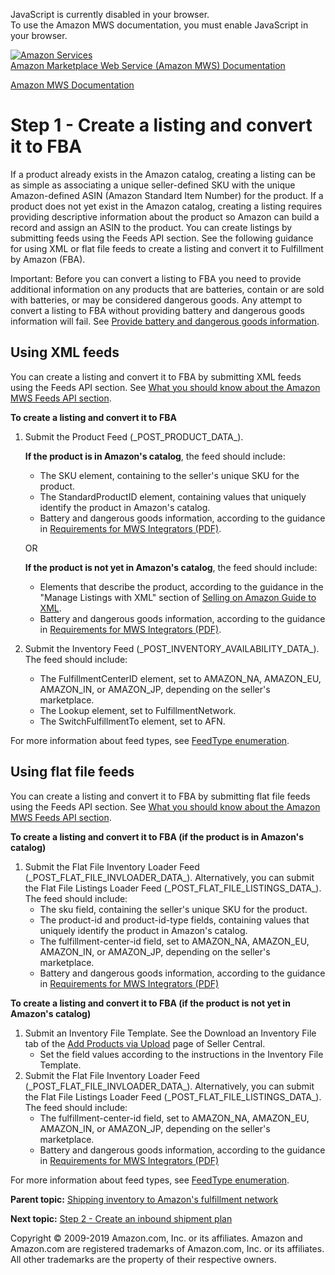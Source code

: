 <div id="MWSDX_noscript">

JavaScript is currently disabled in your browser.  
To use the Amazon MWS documentation, you must enable JavaScript in your
browser.

</div>

<div id="MWSDX_divtop">

[![Amazon
Services](https://images-na.ssl-images-amazon.com/images/G/08/mwsportal/fr_FR/amazonservices.gif
"Amazon Services")](http://services.amazon.fr)  
<span id="MWSDX_titlebar">[Amazon Marketplace Web Service (Amazon MWS)
Documentation](https://developer.amazonservices.fr/gp/mws/docs.html)</span>

</div>

<div id="MWSDX_divbottom">

<div id="MWSDX_divleft">

<div id="MWSDX_toc">

</div>

</div>

<div id="MWSDX_divright">

<div id="MWSDX_content">

<span id="MWSDX_breadcrumbs">[Amazon MWS
Documentation](https://developer.amazonservices.fr/gp/mws/docs.html)</span>

# Step 1 - Create a listing and convert it to FBA

<div class="body conbody">

<div class="section">

<span class="ph">If a product already exists in the Amazon catalog,
creating a listing can be as simple as associating a unique
seller-defined SKU with the unique Amazon-defined ASIN (Amazon Standard
Item Number) for the product. If a product does not yet exist in the
Amazon catalog, creating a listing requires providing descriptive
information about the product so Amazon can build a record and assign an
ASIN to the product. You can create listings by submitting feeds using
the <span class="ph">Feeds API section</span>.</span> See the following
guidance for using XML or flat file feeds to create a listing and
convert it to <span class="ph">Fulfillment by Amazon (FBA)</span>.

<div class="note important">

<span class="importanttitle">Important:</span> Before you can convert a
listing to <span class="ph">FBA</span> you need to provide additional
information on any products that are batteries, contain or are sold with
batteries, or may be considered dangerous goods. Any attempt to convert
a listing to <span class="ph">FBA</span> without providing battery and
dangerous goods information will fail. See [Provide battery and
dangerous goods
information](FBAGuide_ProvideBatteryAndDgInfo.html#FBAGuide_ProvideBatteryAndDgInfo).

</div>

</div>

<div class="section">

## Using XML feeds

You can create a listing and convert it to <span class="ph">FBA</span>
by submitting XML feeds using the <span class="ph">Feeds API
section</span>. See [What you should know about the Amazon MWS Feeds API
section](../feeds/Feeds_Overview.html).

**To create a listing and convert it to <span class="ph">FBA</span>**

1.  Submit the Product Feed (\_POST\_PRODUCT\_DATA\_).
    
    **If the product is in Amazon's catalog**, the feed should include:
    
      - The <span class="keyword parmname">SKU</span> element,
        containing to the seller's unique SKU for the product.
      - The <span class="keyword parmname">StandardProductID</span>
        element, containing values that uniquely identify the product in
        Amazon's catalog.
      - Battery and dangerous goods information, according to the
        guidance in [Requirements for MWS Integrators
        (PDF)](https://images-na.ssl-images-amazon.com/images/G/01/rainier/help/xsd/release_4_1/MWSDangerousGoodsAttributesConditionalRequirementsOct182017.pdf).
    
    OR
    
    **If the product is not yet in Amazon's catalog**, the feed should
    include:
    
      - Elements that describe the product, according to the guidance in
        the "Manage Listings with XML" section of [Selling on Amazon
        Guide to
        XML](https://images-na.ssl-images-amazon.com/images/G/01/rainier/help/XML_Documentation_Intl._V324496426_.pdf).
      - Battery and dangerous goods information, according to the
        guidance in [Requirements for MWS Integrators
        (PDF)](https://images-na.ssl-images-amazon.com/images/G/01/rainier/help/xsd/release_4_1/MWSDangerousGoodsAttributesConditionalRequirementsOct182017.pdf).

2.  Submit the Inventory Feed (\_POST\_INVENTORY\_AVAILABILITY\_DATA\_).
    The feed should include:
    
      - The <span class="keyword parmname">FulfillmentCenterID</span>
        element, set to AMAZON\_NA, AMAZON\_EU, AMAZON\_IN, or
        AMAZON\_JP, depending on the seller's marketplace.
      - The <span class="keyword parmname">Lookup</span> element, set to
        FulfillmentNetwork.
      - The <span class="keyword parmname">SwitchFulfillmentTo</span>
        element, set to AFN.

For more information about feed types, see [FeedType
enumeration](../feeds/Feeds_FeedType.html).

</div>

<div class="section">

## Using flat file feeds

You can create a listing and convert it to <span class="ph">FBA</span>
by submitting flat file feeds using the <span class="ph">Feeds API
section</span>. See [What you should know about the Amazon MWS Feeds API
section](../feeds/Feeds_Overview.html).

**To create a listing and convert it to <span class="ph">FBA</span> (if
the product is in Amazon's catalog)**

1.  Submit the Flat File Inventory Loader Feed
    (\_POST\_FLAT\_FILE\_INVLOADER\_DATA\_). Alternatively, you can
    submit the Flat File Listings Loader Feed
    (\_POST\_FLAT\_FILE\_LISTINGS\_DATA\_). The feed should include:
      - The <span class="keyword parmname">sku</span> field, containing
        the seller's unique SKU for the product.
      - The <span class="keyword parmname">product-id</span> and
        <span class="keyword parmname">product-id-type</span> fields,
        containing values that uniquely identify the product in Amazon's
        catalog.
      - The <span class="keyword parmname">fulfillment-center-id</span>
        field, set to AMAZON\_NA, AMAZON\_EU, AMAZON\_IN, or AMAZON\_JP,
        depending on the seller's marketplace.
      - Battery and dangerous goods information, according to the
        guidance in [Requirements for MWS Integrators
        (PDF)](https://images-na.ssl-images-amazon.com/images/G/01/rainier/help/xsd/release_4_1/MWSDangerousGoodsAttributesConditionalRequirementsOct182017.pdf)

**To create a listing and convert it to <span class="ph">FBA</span> (if
the product is not yet in Amazon's catalog)**

1.  Submit an Inventory File Template. See the
    <span class="ph uicontrol">Download an Inventory File</span> tab of
    the [Add Products via
    Upload](https://sellercentral-europe.amazon.com/listing/download)
    page of Seller Central.
      - Set the field values according to the instructions in the
        Inventory File Template.
2.  Submit the Flat File Inventory Loader Feed
    (\_POST\_FLAT\_FILE\_INVLOADER\_DATA\_). Alternatively, you can
    submit the Flat File Listings Loader Feed
    (\_POST\_FLAT\_FILE\_LISTINGS\_DATA\_). The feed should include:
      - The <span class="keyword parmname">fulfillment-center-id</span>
        field, set to AMAZON\_NA, AMAZON\_EU, AMAZON\_IN, or AMAZON\_JP,
        depending on the seller's marketplace.
      - Battery and dangerous goods information, according to the
        guidance in [Requirements for MWS Integrators
        (PDF)](https://images-na.ssl-images-amazon.com/images/G/01/rainier/help/xsd/release_4_1/MWSDangerousGoodsAttributesConditionalRequirementsOct182017.pdf)

For more information about feed types, see [FeedType
enumeration](../feeds/Feeds_FeedType.html).

</div>

</div>

<div class="related-links">

<div class="familylinks">

<div class="parentlink">

**Parent topic:** [Shipping inventory to Amazon's fulfillment
network](../fba_guide/FBAGuide_ShipInventoryToAFN.html)

</div>

<div class="nextlink">

**Next topic:** [Step 2 - Create an inbound shipment
plan](../fba_guide/FBAGuide_CreateInShipPlan.html)

</div>

</div>

</div>

<div id="MWSDX_footer">

Copyright © 2009-2019 Amazon.com, Inc. or its affiliates. Amazon and
Amazon.com are registered trademarks of Amazon.com, Inc. or its
affiliates. All other trademarks are the property of their respective
owners.

</div>

</div>

</div>

<div style="clear: both;">

</div>

</div>
